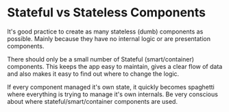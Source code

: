 # Stateful vs Stateless Components

It's good practice to create as many stateless (dumb) components as possible. Mainly because they have no internal logic or are presentation components. 

There should only be a small number of Stateful (smart/container) components. This keeps the app easy to maintain, gives a clear flow of data and also makes it easy to find out where to change the logic.

If every component managed it's own state, it quickly becomes spaghetti where everything is trying to manage it's own internals. Be very conscious about where stateful/smart/container components are used.